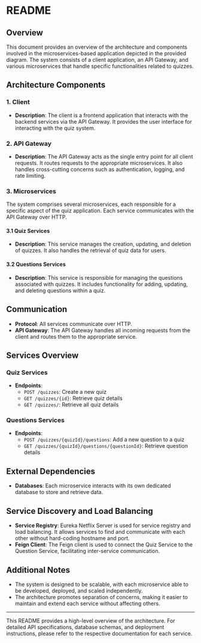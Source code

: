 # README

## Overview
This document provides an overview of the architecture and components involved in the microservices-based application depicted in the provided diagram. The system consists of a client application, an API Gateway, and various microservices that handle specific functionalities related to quizzes.

## Architecture Components

### 1. Client
- **Description**: The client is a frontend application that interacts with the backend services via the API Gateway. It provides the user interface for interacting with the quiz system.

### 2. API Gateway
- **Description**: The API Gateway acts as the single entry point for all client requests. It routes requests to the appropriate microservices. It also handles cross-cutting concerns such as authentication, logging, and rate limiting.

### 3. Microservices
The system comprises several microservices, each responsible for a specific aspect of the quiz application. Each service communicates with the API Gateway over HTTP.

#### 3.1 Quiz Services
- **Description**: This service manages the creation, updating, and deletion of quizzes. It also handles the retrieval of quiz data for users.

#### 3.2 Questions Services
- **Description**: This service is responsible for managing the questions associated with quizzes. It includes functionality for adding, updating, and deleting questions within a quiz.

## Communication
- **Protocol**: All services communicate over HTTP.
- **API Gateway**: The API Gateway handles all incoming requests from the client and routes them to the appropriate service.

## Services Overview
### Quiz Services
- **Endpoints**:
  - `POST /quizzes`: Create a new quiz
  - `GET /quizzes/{id}`: Retrieve quiz details
  - `GET /quizzes/`: Retrieve all quiz details

### Questions Services
- **Endpoints**:
  - `POST /quizzes/{quizId}/questions`: Add a new question to a quiz
  - `GET /quizzes/{quizId}/questions/{questionId}`: Retrieve question details

## External Dependencies
- **Databases**: Each microservice interacts with its own dedicated database to store and retrieve data.

## Service Discovery and Load Balancing
- **Service Registry**: Eureka Netflix Server is used for service registry and load balancing. It allows services to find and communicate with each other without hard-coding hostname and port.
- **Feign Client**: The Feign client is used to connect the Quiz Service to the Question Service, facilitating inter-service communication.

## Additional Notes
- The system is designed to be scalable, with each microservice able to be developed, deployed, and scaled independently.
- The architecture promotes separation of concerns, making it easier to maintain and extend each service without affecting others.

---

This README provides a high-level overview of the architecture. For detailed API specifications, database schemas, and deployment instructions, please refer to the respective documentation for each service.
